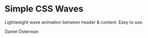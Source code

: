 # Simple CSS Waves
Lightweight wave animation between header & content. Easy to use.

Daniel Österman
